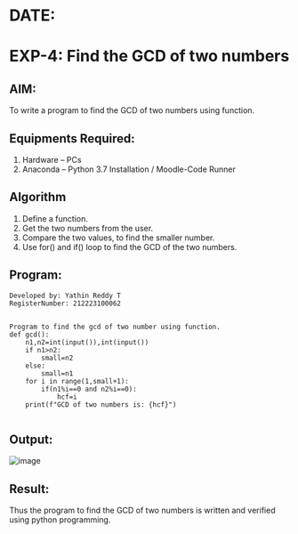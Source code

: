 # DATE:
# EXP-4: Find the GCD of two numbers

## AIM:
To write a program to find the GCD of two numbers using function.

## Equipments Required:
1. Hardware – PCs
2. Anaconda – Python 3.7 Installation / Moodle-Code Runner

## Algorithm
1. Define a function.
2. Get the two numbers from the user.
3. Compare the two values, to find the smaller number.
4. Use for() and if() loop to find the GCD of the two numbers.

## Program:
```
Developed by: Yathin Reddy T
RegisterNumber: 212223100062 


Program to find the gcd of two number using function.
def gcd():
    n1,n2=int(input()),int(input())
    if n1>n2:
        small=n2
    else:
        small=n1
    for i in range(1,small+1):
        if(n1%i==0 and n2%i==0):
            hcf=i
    print(f"GCD of two numbers is: {hcf}")


```

## Output:
![image](https://github.com/user-attachments/assets/dbd34f18-c844-4cdb-970e-b2951a8c9abc)




## Result:
Thus the program to find the GCD of two numbers is written and verified using python programming.
